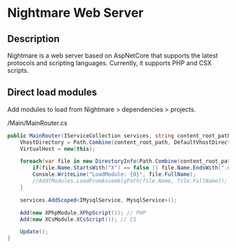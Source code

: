 # Nightmare Web Server

## Description

Nightmare is a web server based on AspNetCore that supports the latest protocols and scripting languages. Currently, it supports PHP and CSX scripts.

## Direct load modules
Add modules to load from Nightmare > dependencies > projects.

/Main/MainRouter.cs
```cs
public MainRouter(IServiceCollection services, string content_root_path) {
    VhostDirectory = Path.Combine(content_root_path, DefaultVhostDirectory);
    VirtualHost = new(this);

    foreach(var file in new DirectoryInfo(Path.Combine(content_root_path, "Modules")).GetFiles()) {
        if(file.Name.StartsWith("X") == false || file.Name.EndsWith(".dll") == false) continue;
        Console.WriteLine("LoadModule: {0}", file.FullName);
        //Add(Modules.LoadFromAssemblyPath(file.Name, file.FullName));
    }

    services.AddScoped<IMysqlService, MysqlService>();

    Add(new XPhpModule.XPhpScript()); // PHP
    Add(new XCsModule.XCsScript()); // CS

    Update();
}
```
